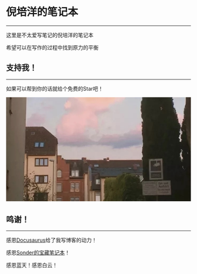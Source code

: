 # 倪培洋的笔记本

---

这里是不太爱写笔记的倪培洋的笔记本

希望可以在写作的过程中找到原力的平衡

## 支持我！

---

如果可以帮到你的话就给个免费的Star吧！

![](https://github.com/bonjour-npy/bonjour-npy.github.io/blob/master/static/img/intro_img.png?raw=true)

## 鸣谢！

---

感恩[Docusaurus](https://github.com/facebook/docusaurus)给了我写博客的动力！

感恩[Sonder的宝藏笔记本](https://space.keter.top/)！

感恩蓝天！感恩白云！
